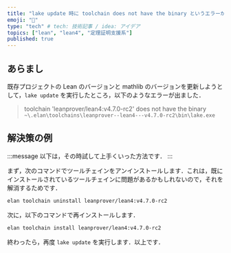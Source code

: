 ```yaml
---
title: "lake update 時に toolchain does not have the binary というエラーが出たときの対処例"
emoji: "🥯"
type: "tech" # tech: 技術記事 / idea: アイデア
topics: ["lean", "lean4", "定理証明支援系"]
published: true
---
```


## あらまし

既存プロジェクトの Lean のバージョンと mathlib のバージョンを更新しようとして，`lake update` を実行したところ，以下のようなエラーが出ました．

> toolchain 'leanprover/lean4:v4.7.0-rc2' does not have the binary `~\.elan\toolchains\leanprover--lean4---v4.7.0-rc2\bin\lake.exe`

## 解決策の例

:::message
以下は，その時試して上手くいった方法です．
:::

まず，次のコマンドでツールチェインをアンインストールします．これは，既にインストールされているツールチェインに問題があるかもしれないので，それを解消するためです．

```bash
elan toolchain uninstall leanprover/lean4:v4.7.0-rc2
```

次に，以下のコマンドで再インストールします．

```bash
elan toolchain install leanprover/lean4:v4.7.0-rc2
```

終わったら，再度 `lake update` を実行します．以上です．